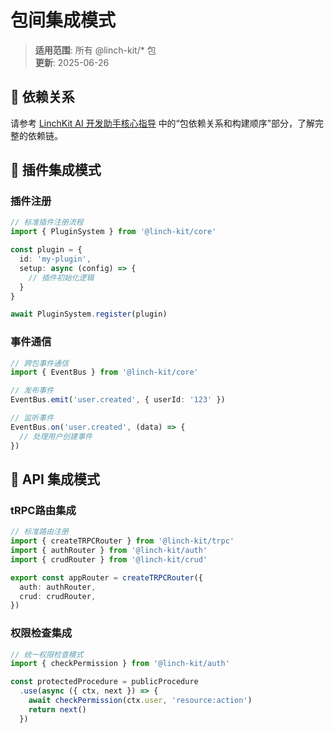 # 包间集成模式

> **适用范围**: 所有 @linch-kit/* 包  
> **更新**: 2025-06-26

## 🔗 依赖关系

请参考 [LinchKit AI 开发助手核心指导](../../MASTER_GUIDELINES.md) 中的“包依赖关系和构建顺序”部分，了解完整的依赖链。

## 🔌 插件集成模式

### 插件注册
```typescript
// 标准插件注册流程
import { PluginSystem } from '@linch-kit/core'

const plugin = {
  id: 'my-plugin',
  setup: async (config) => {
    // 插件初始化逻辑
  }
}

await PluginSystem.register(plugin)
```

### 事件通信
```typescript
// 跨包事件通信
import { EventBus } from '@linch-kit/core'

// 发布事件
EventBus.emit('user.created', { userId: '123' })

// 监听事件
EventBus.on('user.created', (data) => {
  // 处理用户创建事件
})
```

## 📡 API 集成模式

### tRPC路由集成
```typescript
// 标准路由注册
import { createTRPCRouter } from '@linch-kit/trpc'
import { authRouter } from '@linch-kit/auth'
import { crudRouter } from '@linch-kit/crud'

export const appRouter = createTRPCRouter({
  auth: authRouter,
  crud: crudRouter,
})
```

### 权限检查集成
```typescript
// 统一权限检查模式
import { checkPermission } from '@linch-kit/auth'

const protectedProcedure = publicProcedure
  .use(async ({ ctx, next }) => {
    await checkPermission(ctx.user, 'resource:action')
    return next()
  })
```
